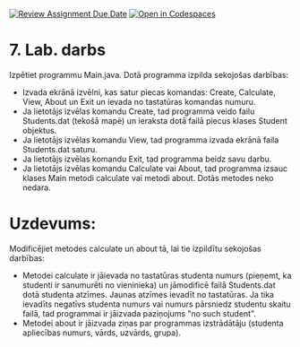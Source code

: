 [![Review Assignment Due Date](https://classroom.github.com/assets/deadline-readme-button-24ddc0f5d75046c5622901739e7c5dd533143b0c8e959d652212380cedb1ea36.svg)](https://classroom.github.com/a/41u1QVAe)
[![Open in Codespaces](https://classroom.github.com/assets/launch-codespace-7f7980b617ed060a017424585567c406b6ee15c891e84e1186181d67ecf80aa0.svg)](https://classroom.github.com/open-in-codespaces?assignment_repo_id=14274825)
# 7. Lab. darbs
Izpētiet programmu Main.java. Dotā programma izpilda sekojošas darbības:
* Izvada ekrānā izvēlni, kas satur piecas komandas: Create, Calculate, View, About un Exit un ievada no tastatūras komandas numuru.
* Ja lietotājs izvēlas komandu Create, tad programma veido failu Students.dat (tekošā mapē) un ieraksta dotā failā piecus klases Student objektus.
* Ja lietotājs izvēlas komandu View, tad programma izvada ekrānā faila Students.dat saturu.
* Ja lietotājs izvēlas komandu Exit, tad programma beidz savu darbu.
* Ja lietotājs izvēlas komandu Calculate vai About, tad programma izsauc klases Main metodi calculate vai metodi about. Dotās metodes neko nedara.

# Uzdevums:
Modificējiet metodes calculate un about tā, lai tie izpildītu sekojošas darbības:
* Metodei calculate ir jāievada no tastatūras studenta numurs (pieņemt, ka studenti ir sanumurēti no vieninieka) un jāmodificē failā Students.dat dotā studenta atzīmes. Jaunas atzīmes ievadīt no tastatūras. Ja tika ievadīts negatīvs studenta numurs vai numurs pārsniedz studentu skaitu failā, tad programmai ir jāizvada paziņojums "no such student".
* Metodei about ir jāizvada ziņas par programmas izstrādātāju (studenta apliecības numurs, vārds, uzvārds, grupa). 

